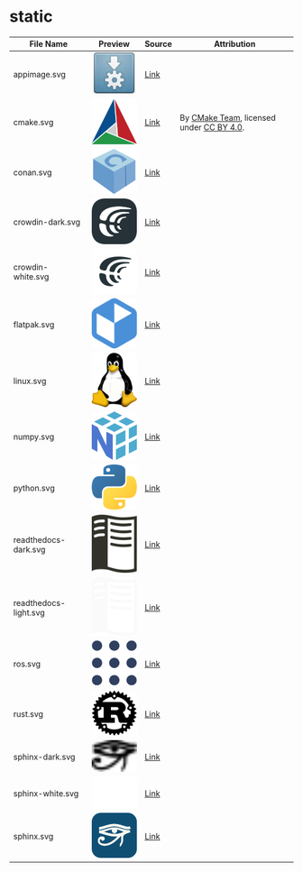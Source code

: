 # static

<table align="center">
  <thead>
    <tr>
      <th rowspan="1" colspan="1" align="center" style="text-align: center; vertical-align: middle;">File Name</th>
      <th rowspan="1" colspan="1" align="center" style="text-align: center; vertical-align: middle;">Preview</th>
      <th rowspan="1" colspan="1" align="center" style="text-align: center; vertical-align: middle;">Source</th>
      <th rowspan="1" colspan="1" align="center" style="text-align: center; vertical-align: middle;">Attribution</th>
    </tr>
  </thead>
  <tbody>
    <tr>
      <td>appimage.svg</td>
      <td><img src="mark/appimage.svg" alt="appimage" width="100"/></td>
      <td><a href="https://github.com/AppImage/docs.appimage.org/blob/master/source/_static/img/appimage.svg">Link</a></td>
      <td></td>
    </tr>
    <tr>
      <td>cmake.svg</td>
      <td><img src="mark/cmake.svg" alt="cmake" width="100"/></td>
      <td><a href="https://commons.wikimedia.org/wiki/File:Cmake.svg">Link</a></td>
      <td>
        By <a href="https://cmake.org/">CMake Team</a>, licensed under <a href="https://creativecommons.org/licenses/by/4.0/">CC BY 4.0</a>.
      </td>
    </tr>
    <tr>
      <td>conan.svg</td>
      <td><img src="mark/conan.svg" alt="conan" width="100"/></td>
      <td><a href="https://www.svgrepo.com/svg/353596/conan-io/">Link</a></td>
      <td></td>
    </tr>
    <tr>
      <td>crowdin-dark.svg</td>
      <td><img src="mark/crowdin-dark.svg" alt="crowdin-dark" width="100"/></td>
      <td><a href="https://support.crowdin.com/using-logo/">Link</a></td>
      <td></td>
    </tr>
    <tr>
      <td>crowdin-white.svg</td>
      <td><img src="mark/crowdin-white.svg" alt="crowdin-white" width="100"/></td>
      <td><a href="https://support.crowdin.com/using-logo/">Link</a></td>
      <td></td>
    </tr>
    <tr>
      <td>flatpak.svg</td>
      <td><img src="mark/flatpak.svg" alt="flatpak" width="100"/></td>
      <td><a href="https://en.m.wikipedia.org/wiki/File:Flatpak_Logo.svg">Link</a></td>
      <td></td>
    </tr>
    <tr>
      <td>linux.svg</td>
      <td><img src="mark/linux.svg" alt="linux" width="100"/></td>
      <td><a href="https://en.m.wikipedia.org/wiki/File:Tux.svg">Link</a></td>
      <td></td>
    </tr>
    <tr>
      <td>numpy.svg</td>
      <td><img src="mark/numpy.svg" alt="numpy" width="100"/></td>
      <td><a href="https://seeklogo.com/vector-logo/398690/numpy">Link</a></td>
      <td></td>
    </tr>
    <tr>
      <td>python.svg</td>
      <td><img src="mark/python.svg" alt="python" width="100"/></td>
      <td><a href="https://github.com/python/cpython/blob/main/PC/icons/logo.svg">Link</a></td>
      <td></td>
    </tr>
    <tr>
      <td>readthedocs-dark.svg</td>
      <td><img src="mark/readthedocs-dark.svg" alt="readthedocs-dark" width="100"/></td>
      <td><a href="https://brand-guidelines.readthedocs.org/branding.html">Link</a></td>
      <td></td>
    </tr>
    <tr>
      <td>readthedocs-light.svg</td>
      <td><img src="mark/readthedocs-light.svg" alt="readthedocs-light" width="100"/></td>
      <td><a href="https://brand-guidelines.readthedocs.org/branding.html">Link</a></td>
      <td></td>
    </tr>
    <tr>
      <td>ros.svg</td>
      <td><img src="mark/ros.svg" alt="ros" width="100"/></td>
      <td><a href="https://github.com/ros-infrastructure/artwork/blob/master/orgunits/ros.svg">Link</a></td>
      <td></td>
    </tr>
    <tr>
      <td>rust.svg</td>
      <td><img src="mark/rust.svg" alt="rust" width="100"/></td>
      <td><a href="https://en.m.wikipedia.org/wiki/File:Rust_programming_language_black_logo.svg">Link</a></td>
      <td></td>
    </tr>
    <tr>
      <td>sphinx-dark.svg</td>
      <td><img src="mark/sphinx-dark.svg" alt="sphinx-dark" width="100"/></td>
      <td><a href="https://github.com/sphinx-doc/sphinx/blob/master/doc/_themes/sphinx13/static/sphinx-logo.svg">Link</a></td>
      <td></td>
    </tr>
    <tr>
      <td>sphinx-white.svg</td>
      <td><img src="mark/sphinx-white.svg" alt="sphinx-white" width="100"/></td>
      <td><a href="https://github.com/sphinx-doc/sphinx/blob/master/doc/_themes/sphinx13/static/sphinx-logo.svg">Link</a></td>
      <td></td>
    </tr>
    <tr>
      <td>sphinx.svg</td>
      <td><img src="mark/sphinx.svg" alt="sphinx" width="100"/></td>
      <td><a href="https://github.com/sphinx-doc/sphinx/blob/master/doc/_themes/sphinx13/static/sphinx-logo.svg">Link</a></td>
      <td></td>
    </tr>
  </tbody>
</table>
